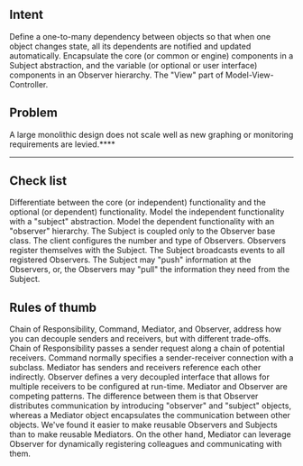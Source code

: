 ## Intent
Define a one-to-many dependency between objects so that when one object changes state, all its dependents are notified and updated automatically.
Encapsulate the core (or common or engine) components in a Subject abstraction, and the variable (or optional or user interface) components in an Observer hierarchy.
The "View" part of Model-View-Controller.

## Problem
A large monolithic design does not scale well as new graphing or monitoring requirements are levied.****

---

## Check list
Differentiate between the core (or independent) functionality and the optional (or dependent) functionality.
Model the independent functionality with a "subject" abstraction.
Model the dependent functionality with an "observer" hierarchy.
The Subject is coupled only to the Observer base class.
The client configures the number and type of Observers.
Observers register themselves with the Subject.
The Subject broadcasts events to all registered Observers.
The Subject may "push" information at the Observers, or, the Observers may "pull" the information they need from the Subject.

## Rules of thumb
Chain of Responsibility, Command, Mediator, and Observer, address how you can decouple senders and receivers, but with different trade-offs. Chain of Responsibility passes a sender request along a chain of potential receivers. Command normally specifies a sender-receiver connection with a subclass. Mediator has senders and receivers reference each other indirectly. Observer defines a very decoupled interface that allows for multiple receivers to be configured at run-time.
Mediator and Observer are competing patterns. The difference between them is that Observer distributes communication by introducing "observer" and "subject" objects, whereas a Mediator object encapsulates the communication between other objects. We've found it easier to make reusable Observers and Subjects than to make reusable Mediators.
On the other hand, Mediator can leverage Observer for dynamically registering colleagues and communicating with them.
